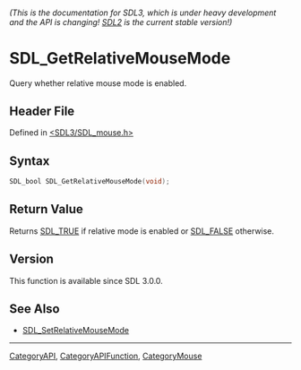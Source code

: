 ###### (This is the documentation for SDL3, which is under heavy development and the API is changing! [SDL2](https://wiki.libsdl.org/SDL2/) is the current stable version!)
# SDL_GetRelativeMouseMode

Query whether relative mouse mode is enabled.

## Header File

Defined in [<SDL3/SDL_mouse.h>](https://github.com/libsdl-org/SDL/blob/main/include/SDL3/SDL_mouse.h)

## Syntax

```c
SDL_bool SDL_GetRelativeMouseMode(void);
```

## Return Value

Returns [SDL_TRUE](SDL_TRUE) if relative mode is enabled or
[SDL_FALSE](SDL_FALSE) otherwise.

## Version

This function is available since SDL 3.0.0.

## See Also

- [SDL_SetRelativeMouseMode](SDL_SetRelativeMouseMode)

----
[CategoryAPI](CategoryAPI), [CategoryAPIFunction](CategoryAPIFunction), [CategoryMouse](CategoryMouse)

